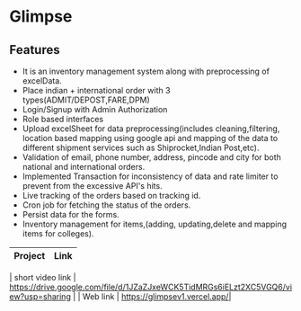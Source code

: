 # Glimpse
  ## Features
  - It is an inventory management system along with preprocessing of excelData.
  - Place indian + international order with 3 types(ADMIT/DEPOST,FARE,DPM)
  - Login/Signup with Admin Authorization
  - Role based interfaces
  - Upload excelSheet for data preprocessing(includes cleaning,filtering, location based mapping using google api and mapping of the data to different shipment services such as Shiprocket,Indian Post,etc).
  - Validation of email, phone number, address, pincode and city for both national and international orders.
  - Implemented Transaction for inconsistency of data and rate limiter to prevent from the excessive API's hits.
  - Live tracking of the orders based on tracking id.
  - Cron job for fetching the status of the orders.
  - Persist data for the forms.
  - Inventory management for items,(adding, updating,delete and mapping items for colleges).


| Project | Link |
| ------ | ------ |

| short video link  | https://drive.google.com/file/d/1JZaZJxeWCK5TidMRGs6iELzt2XC5VGQ6/view?usp=sharing |
| Web link | https://glimpsev1.vercel.app/|

